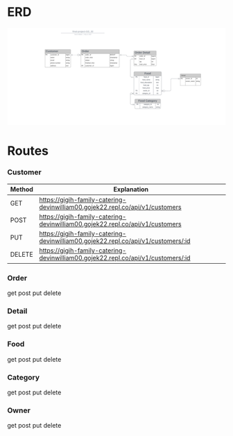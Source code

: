 # ERD
![](erd.png)


# Routes

### Customer
| Method | Explanation |
|--------|-------------|
| GET|https://gigih-family-catering-devinwilliam00.gojek22.repl.co/api/v1/customers 	|
| POST| https://gigih-family-catering-devinwilliam00.gojek22.repl.co/api/v1/customers	|
| PUT|https://gigih-family-catering-devinwilliam00.gojek22.repl.co/api/v1/customers/:id	|
| DELETE|https://gigih-family-catering-devinwilliam00.gojek22.repl.co/api/v1/customers/:id|	



### Order
get
post
put
delete

### Detail
get
post
put
delete

### Food
get
post
put
delete

### Category
get
post
put
delete

### Owner
get
post
put
delete
